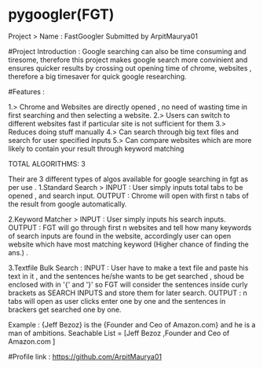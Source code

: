 # pygoogler(FGT)

 Project > Name : FastGoogler
 Submitted by ArpitMaurya01


#Project Introduction :
 Google searching can also be time consuming and tiresome, therefore this project makes google search more convinient and
 ensures quicker results by crossing out opening time of chrome, websites ,
 therefore a big timesaver for quick google researching.

#Features :

1.> Chrome and Websites are directly opened , no need of wasting time in first searching and then selecting a website.
2.> Users can switch to different websites fast if particular site is not sufficient for them
3.> Reduces doing stuff manually
4.> Can search through big text files and search for user specified inputs
5.> Can compare websites which are more likely to contain your result through keyword matching


TOTAL ALGORITHMS: 3 

Their are 3 different types of algos available for google searching in fgt as per use .
1.Standard Search > INPUT : User simply inputs total tabs to be opened , and search input.
 OUTPUT : Chrome will open with first n tabs of the result from google automatically.

2.Keyword Matcher > INPUT : User simply inputs his search inputs.
OUTPUT : FGT will go through first n websites and tell how many keywords of search inputs are found in the website, accordingly user can open 
website which have most matching keyword (Higher chance of finding the ans.) .

3.Textfile Bulk Search : INPUT : User have to make a text file and paste his text in it , and the sentences he/she wants to be get searched , shoud be enclosed with in '{' and '}' so FGT will consider the sentences inside curly brackets as SEARCH INPUTS and store them for later search.
OUTPUT : n tabs will open as user clicks enter one by one and the sentences in brackers get searched one by one.

Example : {Jeff Bezoz} is the {Founder and Ceo of Amazon.com} and he is a man of ambitions.
Seachable List = [Jeff Bezoz ,Founder and Ceo of Amazon.com ]
 


#Profile link : https://github.com/ArpitMaurya01
